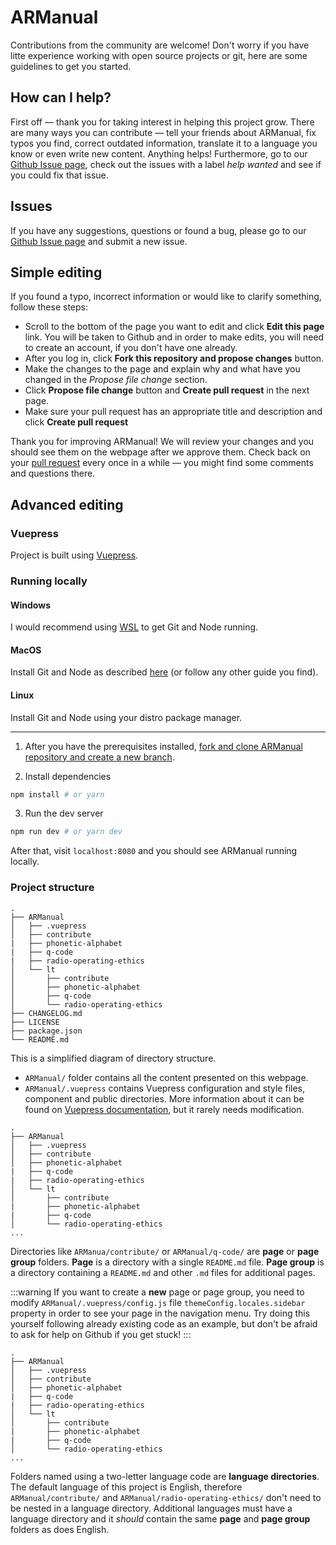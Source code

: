# ARManual

Contributions from the community are welcome! Don't worry if you have litte experience working with open source projects or git, here are some guidelines to get you started.

## How can I help?

First off — thank you for taking interest in helping this project grow. There are many ways you can contribute — tell your friends about ARManual, fix typos you find, correct outdated information, translate it to a language you know or even write new content. Anything helps! Furthermore, go to our [Github Issue page](https://github.com/LRMD/ARManual/issues), check out the issues with a label _help wanted_ and see if you could fix that issue.

## Issues

If you have any suggestions, questions or found a bug, please go to our [Github Issue page](https://github.com/LRMD/ARManual/issues) and submit a new issue.

## Simple editing

If you found a typo, incorrect information or would like to clarify something, follow these steps:

- Scroll to the bottom of the page you want to edit and click **Edit this page** link. You will be taken to Github and in order to make edits, you will need to create an account, if you don't have one already.
- After you log in, click **Fork this repository and propose changes** button.
- Make the changes to the page and explain why and what have you changed in the _Propose file change_ section.
- Click **Propose file change** button and **Create pull request** in the next page.
- Make sure your pull request has an appropriate title and description and click **Create pull request**

Thank you for improving ARManual! We will review your changes and you should see them on the webpage after we approve them. Check back on your [pull request](https://github.com/LRMD/ARManual/pulls) every once in a while — you might find some comments and questions there.

## Advanced editing

### Vuepress

Project is built using [Vuepress](https://vuepress.vuejs.org/).

### Running locally

#### Windows

I would recommend using [WSL](https://medium.com/@johnwoodruff91/epic-dev-environment-with-wsl-dc81e234ae61) to get Git and Node running.

#### MacOS

Install Git and Node as described [here](https://gist.github.com/nerdenough/d288f2e732637f55f9858070c6b8b15b) (or follow any other guide you find).

#### Linux

Install Git and Node using your distro package manager.

---

1. After you have the prerequisites installed, [fork and clone ARManual repository and create a new branch](https://gist.github.com/Chaser324/ce0505fbed06b947d962).

2. Install dependencies

```bash
npm install # or yarn
```

3. Run the dev server

```bash
npm run dev # or yarn dev
```

After that, visit `localhost:8080` and you should see ARManual running locally.

### Project structure

```
.
├── ARManual
│   ├── .vuepress
│   ├── contribute
|   ├── phonetic-alphabet
|   ├── q-code
|   ├── radio-operating-ethics
│   └── lt
│       ├── contribute
│       ├── phonetic-alphabet
│       ├── q-code
│       └── radio-operating-ethics
├── CHANGELOG.md
├── LICENSE
├── package.json
└── README.md
```

This is a simplified diagram of directory structure.

- `ARManual/` folder contains all the content presented on this webpage.
- `ARManual/.vuepress` contains Vuepress configuration and style files, component and public directories. More information about it can be found on [Vuepress documentation](https://vuepress.vuejs.org/), but it rarely needs modification.

```{4,5,6,7}
.
├── ARManual
│   ├── .vuepress
│   ├── contribute
│   ├── phonetic-alphabet
|   ├── q-code
|   ├── radio-operating-ethics
│   └── lt
│       ├── contribute
|       ├── phonetic-alphabet
|       ├── q-code
│       └── radio-operating-ethics
...
```

Directories like `ARManua/contribute/` or `ARManual/q-code/` are **page** or **page group** folders. **Page** is a directory with a single `README.md` file. **Page group** is a directory containing a `README.md` and other `.md` files for additional pages.

:::warning
If you want to create a **new** page or page group, you need to modify `ARManual/.vuepress/config.js` file `themeConfig.locales.sidebar` property in order to see your page in the navigation menu. Try doing this yourself following already existing code as an example, but don't be afraid to ask for help on Github if you get stuck!
:::

```{8,9,10,11,12}
.
├── ARManual
│   ├── .vuepress
│   ├── contribute
│   ├── phonetic-alphabet
|   ├── q-code
|   ├── radio-operating-ethics
│   └── lt
│       ├── contribute
|       ├── phonetic-alphabet
|       ├── q-code
│       └── radio-operating-ethics
...
```

Folders named using a two-letter language code are **language directories**. The default language of this project is English, therefore `ARManual/contribute/` and `ARManual/radio-operating-ethics/` don't need to be nested in a language directory. Additional languages must have a language directory and it _should_ contain the same **page** and **page group** folders as does English.
